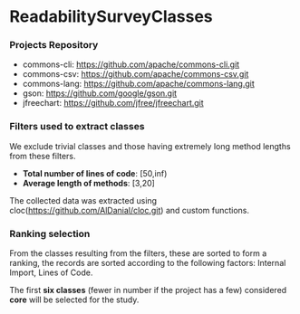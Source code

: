# ReadabilitySurveyClasses

### Projects Repository

- commons-cli: https://github.com/apache/commons-cli.git
- commons-csv: https://github.com/apache/commons-csv.git
- commons-lang: https://github.com/apache/commons-lang.git
- gson: https://github.com/google/gson.git
- jfreechart: https://github.com/jfree/jfreechart.git

### Filters used to extract classes
We exclude trivial classes and those having extremely long method lengths from these filters.

- **Total number of lines of code**: [50,inf)
- **Average length of methods**: [3,20]

The collected data was extracted using cloc(https://github.com/AlDanial/cloc.git) and custom functions.

### Ranking selection

From the classes resulting from the filters, these are sorted to form a ranking, the records are sorted according to the following factors: Internal Import, Lines of Code.

The first **six classes** (fewer in number if the project has a few) considered **core** will be selected for the study.
